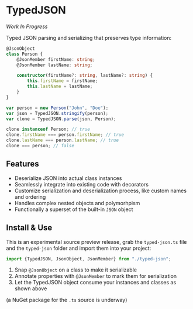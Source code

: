 # TypedJSON

*Work In Progress*

Typed JSON parsing and serializing that preserves type information:

```typescript
@JsonObject
class Person {
    @JsonMember firstName: string;
    @JsonMember lastName: string;

    constructor(firstName?: string, lastName?: string) {
        this.firstName = firstName;
        this.lastName = lastName;
    }
}

var person = new Person("John", "Doe");
var json = TypedJSON.stringify(person);
var clone = TypedJSON.parse(json, Person);

clone instanceof Person; // true
clone.firstName === person.firstName; // true
clone.lastName === person.lastName; // true
clone === person; // false
```

## Features

 - Deserialize JSON into actual class instances
 - Seamlessly integrate into existing code with decorators
 - Customize serialization and deserialization process, like custom names and ordering
 - Handles complex nested objects and polymorhpism
 - Functionally a superset of the built-in `JSON` object

## Install & Use

This is an experimental source preview release, grab the `typed-json.ts` file and the `typed-json` folder and import them into your project:

```typescript
import {TypedJSON, JsonObject, JsonMember} from "./typed-json";
```

 1. Snap `@JsonObject` on a class to make it serializable
 2. Annotate properties with `@JsonMember` to mark them for serialization
 3. Let the TypedJSON object consume your instances and classes as shown above

(a NuGet package for the `.ts` source is underway)